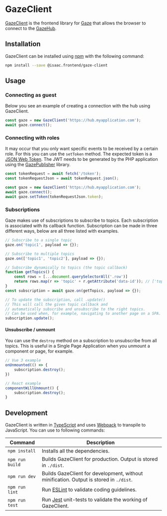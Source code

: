 # GazeClient

[GazeClient](https://github.com/isaaceindhoven/GazeClient) is the frontend library for [Gaze](gaze.md) that allows the browser to connect to the [GazeHub](gazehub.md).

## Installation

GazeClient can be installed using [npm](https://www.npmjs.com/) with the following command:

```bash
npm install --save @isaac.frontend/gaze-client
```

## Usage

### Connecting as guest

Below you see an example of creating a connection with the hub using GazeClient.

```javascript
const gaze = new GazeClient('https://hub.myapplication.com');
await gaze.connect();
```

### Connecting with roles

It may occur that you only want specific events to be received by a certain role.
For this you can use the `setToken` method. The expected token is a [JSON Web Token](https://jwt.io/). The JWT needs to be generated by the PHP application using the [GazePublisher](gazepublisher.md) library.

```javascript
const tokenRequest = await fetch('/token');
const tokenRequestJson = await tokenRequest.json();

const gaze = new GazeClient('https://hub.myapplication.com');
await gaze.connect();
await gaze.setToken(tokenRequestJson.token);
```

### Subscriptions

Gaze makes use of subscriptions to subscribe to topics. Each subscription is associated with its callback function. Subscription can be made in three different ways, below are all three listed with examples.

```javascript
// Subscribe to a single topic
gaze.on('topic1', payload => {});

// Subscribe to multiple topics
gaze.on(['topic1', 'topic2'], payload => {});

// Subscribe dynamically to topics (the topic callback)
function getTopics() {
	const rows = [...document.querySelectorAll('.row')]
	return rows.map(r => 'topic' + r.getAttribute('data-id')); // ['topic1', 'topic2', 'topic3']
}
const subscription = await gaze.on(getTopics, payload => {});

// To update the subscription, call .update()
// This will call the given topic callback and 
// automatically subscribe and unsubscribe to the right topics.
// Can be used when, for example, navigating to another page on a SPA.
subscription.update();
```

#### Unsubscribe / unmount

You can use the `destroy` method on a subscription to unsubscribe from all topics. This is useful in a Single Page Application when you unmount a component or page, for example.

```javascript
// Vue 3 example
onUnmounted(() => {
	subscription.destroy();
})

// React example
componentWillUnmount() {
	subscription.destroy();
}
```

## Development

GazeClient is written in [TypeScript](https://www.typescriptlang.org/) and uses [Webpack](https://webpack.js.org/) to transpile to JavaScript. You can use to following commands:

| Command | Description |
| ------- | ----------- |
| `npm install` | Installs all the dependencies. |
| `npm run build` | Builds GazeClient for production. Output is stored in `./dist`. |
| `npm run dev` | Builds GazeClient for development, without minification. Output is stored in `./dist`. |
| `npm run lint` | Run [ESLint](https://eslint.org/) to validate coding guidelines. |
| `npm run test` | Run [Jest](https://jestjs.io/) unit-tests to validate the working of GazeClient. |
